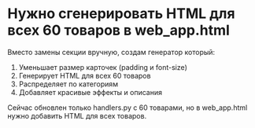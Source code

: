 # Нужно сгенерировать HTML для всех 60 товаров в web_app.html

Вместо замены секции вручную, создам генератор который:
1. Уменьшает размер карточек (padding и font-size)
2. Генерирует HTML для всех 60 товаров
3. Распределяет по категориям
4. Добавляет красивые эффекты и описания

Сейчас обновлен только handlers.py с 60 товарами, но в web_app.html нужно добавить HTML для всех товаров.





